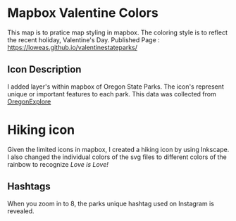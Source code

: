 # Mapbox Valentine Colors

This map is to pratice map styling in mapbox. The coloring style is to reflect the recent holiday, Valentine's Day. Published Page : https://loweas.github.io/valentinestateparks/

## Icon Description
I added layer's within mapbox of Oregon State Parks. The icon's represent unique or important features to each park. This data was collected from [OregonExplore][]

# Hiking icon
Given the limited icons in mapbox, I created a hiking icon by using Inkscape. I also changed the individual colors of the svg files to different colors of the rainbow to recognize *Love is Love!*

## Hashtags
When you zoom in to 8, the parks unique hashtag used on Instagram is revealed.

[OregonExplore]: https://oregonexplorer.info/
